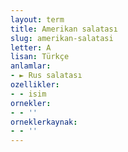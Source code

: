 ```yaml
---
layout: term
title: Amerikan salatası
slug: amerikan-salatasi
letter: A
lisan: Türkçe
anlamlar:
- ► Rus salatası
ozellikler:
- - isim
ornekler:
- - ''
orneklerkaynak:
- - ''
---
```

